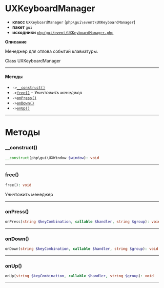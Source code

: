 # UXKeyboardManager

- **класс** `UXKeyboardManager` (`php\gui\event\UXKeyboardManager`)
- **пакет** `gui`
- **исходники** [`php/gui/event/UXKeyboardManager.php`](./src/main/resources/JPHP-INF/sdk/php/gui/event/UXKeyboardManager.php)

**Описание**

Менеджер для отлова событий клавиатуры.

Class UXKeyboardManager

---

#### Методы

- `->`[`__construct()`](#method-__construct)
- `->`[`free()`](#method-free) - _Уничтожить менеджер_
- `->`[`onPress()`](#method-onpress)
- `->`[`onDown()`](#method-ondown)
- `->`[`onUp()`](#method-onup)

---
# Методы

<a name="method-__construct"></a>

### __construct()
```php
__construct(php\gui\UXWindow $window): void
```

---

<a name="method-free"></a>

### free()
```php
free(): void
```
Уничтожить менеджер

---

<a name="method-onpress"></a>

### onPress()
```php
onPress(string $keyCombination, callable $handler, string $group): void
```

---

<a name="method-ondown"></a>

### onDown()
```php
onDown(string $keyCombination, callable $handler, string $group): void
```

---

<a name="method-onup"></a>

### onUp()
```php
onUp(string $keyCombination, callable $handler, string $group): void
```

---

